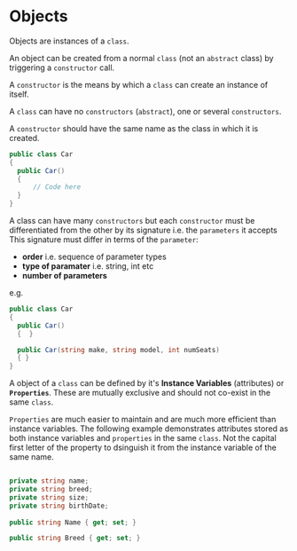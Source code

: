# Objects
Objects are instances of a `class`.

An object can be created from a normal `class` (not an `abstract` class) by triggering a `constructor` call.

A `constructor` is the means by which a `class` can create an instance of itself.

A `class` can have no `constructors` (`abstract`), one or several `constructors`.

A `constructor` should have the same name as the class in which it is created.

```cs
public class Car
{
  public Car()
  {
      // Code here
  }
}
```

A class can have many `constructors` but each `constructor` must be differentiated from the other by its signature i.e. the `parameters` it accepts
This signature must differ in terms of the `parameter`:
- **order** i.e. sequence of parameter types
- **type of paramater** i.e. string, int etc
- **number of parameters**

e.g.
```cs
public class Car
{
  public Car()
  {  }

  public Car(string make, string model, int numSeats)
  { }
}
```

A object of a `class` can be defined by it's **Instance Variables** (attributes) or **`Properties`**. These are mutually exclusive and should not co-exist in the same `class`.

`Properties` are much easier to maintain and are much more efficient than instance variables. The following example demonstrates attributes stored as both instance variables and `properties` in the same `class`. Not the capital first letter of the property to dsinguish it from the instance variable of the same name. 

```cs

private string name;
private string breed;
private string size;
private string birthDate;
            
public string Name { get; set; }

public string Breed { get; set; }
```
            
